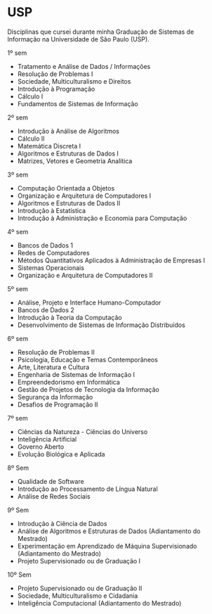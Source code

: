 # USP
Disciplinas que cursei durante minha Graduação de Sistemas de Informação na Universidade de São Paulo (USP).

1º sem
 - Tratamento e Análise de Dados / Informações
 - Resolução de Problemas I
 - Sociedade, Multiculturalismo e Direitos
 - Introdução à Programação
 - Cálculo I
 - Fundamentos de Sistemas de Informação

2º sem
 - Introdução à Análise de Algoritmos
 - Cálculo II
 - Matemática Discreta I
 - Algoritmos e Estruturas de Dados I
 - Matrizes, Vetores e Geometria Analítica

3º sem
 - Computação Orientada a Objetos
 - Organização e Arquitetura de Computadores I
 - Algoritmos e Estruturas de Dados II
 - Introdução à Estatística
 - Introdução à Administração e Economia para Computação

4º sem
 - Bancos de Dados 1
 - Redes de Computadores
 - Métodos Quantitativos Aplicados à Administração de Empresas I
 - Sistemas Operacionais
 - Organização e Arquitetura de Computadores II

5º sem
 - Análise, Projeto e Interface Humano-Computador
 - Bancos de Dados 2 
 - Introdução à Teoria da Computação
 - Desenvolvimento de Sistemas de Informação Distribuídos

6º sem
 - Resolução de Problemas II 
 - Psicologia, Educação e Temas Contemporâneos
 - Arte, Literatura e Cultura
 - Engenharia de Sistemas de Informação I
 - Empreendedorismo em Informática
 - Gestão de Projetos de Tecnologia da Informação
 - Segurança da Informação
 - Desafios de Programação II

7º sem
 - Ciências da Natureza - Ciências do Universo
 - Inteligência Artificial
 - Governo Aberto
 - Evolução Biológica e Aplicada
 
8º Sem
 - Qualidade de Software
 - Introdução ao Processamento de Língua Natural
 - Análise de Redes Sociais
 
9º Sem
 - Introdução à Ciência de Dados
 - Análise de Algoritmos e Estruturas de Dados (Adiantamento do Mestrado)
 - Experimentação em Aprendizado de Máquina Supervisionado (Adiantamento do Mestrado)
 - Projeto Supervisionado ou de Graduação I
 
10º Sem
 - Projeto Supervisionado ou de Graduação II
 - Sociedade, Multiculturalismo e Cidadania
 - Inteligência Computacional (Adiantamento do Mestrado)